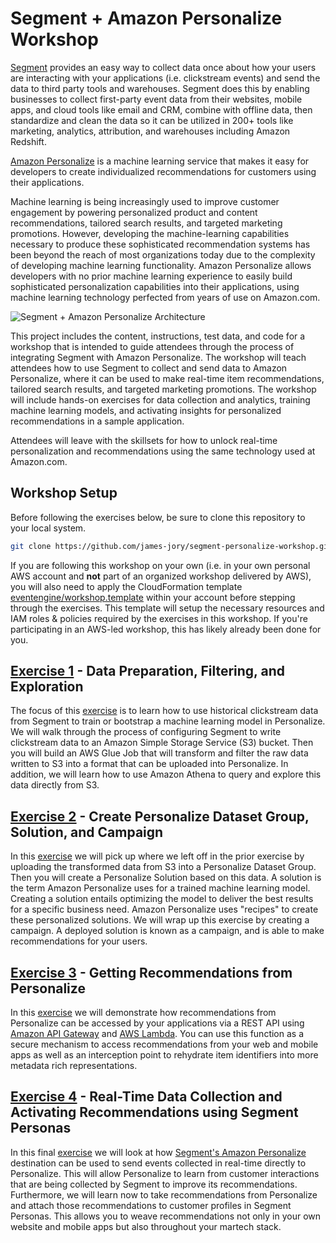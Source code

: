 # Segment + Amazon Personalize Workshop

[Segment](http://segment.com) provides an easy way to collect data once about how your users are interacting with your applications (i.e. clickstream events) and send the data to third party tools and warehouses. Segment does this by enabling businesses to collect first-party event data from their websites, mobile apps, and cloud tools like email and CRM, combine with offline data, then standardize and clean the data so it can be utilized in 200+ tools like marketing, analytics, attribution, and warehouses including Amazon Redshift.

[Amazon Personalize](https://aws.amazon.com/personalize/) is a machine learning service that makes it easy for developers to create individualized recommendations for customers using their applications.

Machine learning is being increasingly used to improve customer engagement by powering personalized product and content recommendations, tailored search results, and targeted marketing promotions. However, developing the machine-learning capabilities necessary to produce these sophisticated recommendation systems has been beyond the reach of most organizations today due to the complexity of developing machine learning functionality. Amazon Personalize allows developers with no prior machine learning experience to easily build sophisticated personalization capabilities into their applications, using machine learning technology perfected from years of use on Amazon.com.

![Segment + Amazon Personalize Architecture](images/SegmentPersonalizeArchitecture.png)

This project includes the content, instructions, test data, and code for a workshop that is intended to guide attendees through the process of integrating Segment with Amazon Personalize. The workshop will teach attendees how to use Segment to collect and send data to Amazon Personalize, where it can be used to make real-time item recommendations, tailored search results, and targeted marketing promotions. The workshop will include hands-on exercises for data collection and analytics, training machine learning models, and activating insights for personalized recommendations in a sample application.

Attendees will leave with the skillsets for how to unlock real-time personalization and recommendations using the same technology used at Amazon.com.

## Workshop Setup

Before following the exercises below, be sure to clone this repository to your local system.

```bash
git clone https://github.com/james-jory/segment-personalize-workshop.git
```

If you are following this workshop on your own (i.e. in your own personal AWS account and **not** part of an organized workshop delivered by AWS), you will also need to apply the CloudFormation template [eventengine/workshop.template](eventengine/workshop.template) within your account before stepping through the exercises. This template will setup the necessary resources and IAM roles & policies required by the exercises in this workshop. If you're participating in an AWS-led workshop, this has likely already been done for you.

## [Exercise 1](exercise1/) - Data Preparation, Filtering, and Exploration

The focus of this [exercise](exercise1/) is to learn how to use historical clickstream data from Segment to train or bootstrap a machine learning model in Personalize. We will walk through the process of configuring Segment to write clickstream data to an Amazon Simple Storage Service (S3) bucket. Then you will build an AWS Glue Job that will transform and filter the raw data written to S3 into a format that can be uploaded into Personalize. In addition, we will learn how to use Amazon Athena to query and explore this data directly from S3.

## [Exercise 2](exercise2/) - Create Personalize Dataset Group, Solution, and Campaign

In this [exercise](exercise2/) we will pick up where we left off in the prior exercise by uploading the transformed data from S3 into a Personalize Dataset Group. Then you will create a Personalize Solution based on this data. A solution is the term Amazon Personalize uses for a trained machine learning model. Creating a solution entails optimizing the model to deliver the best results for a specific business need. Amazon Personalize uses "recipes" to create these personalized solutions. We will wrap up this exercise by creating a campaign. A deployed solution is known as a campaign, and is able to make recommendations for your users.

## [Exercise 3](exercise3/) - Getting Recommendations from Personalize

In this [exercise](exercise3/) we will demonstrate how recommendations from Personalize can be accessed by your applications via a REST API using [Amazon API Gateway](https://aws.amazon.com/api-gateway/) and [AWS Lambda](https://aws.amazon.com/lambda/). You can use this function as a secure mechanism to access recommendations from your web and mobile apps as well as an interception point to rehydrate item identifiers into more metadata rich representations.

## [Exercise 4](exercise4/) - Real-Time Data Collection and Activating Recommendations using Segment Personas

In this final [exercise](exercise4/) we will look at how [Segment's Amazon Personalize](https://segment.com/docs/destinations/amazon-personalize/) destination can be used to send events collected in real-time directly to Personalize. This will allow Personalize to learn from customer interactions that are being collected by Segment to improve its recommendations. Furthermore, we will learn now to take recommendations from Personalize and attach those recommendations to customer profiles in Segment Personas. This allows you to weave recommendations not only in your own website and mobile apps but also throughout your martech stack.